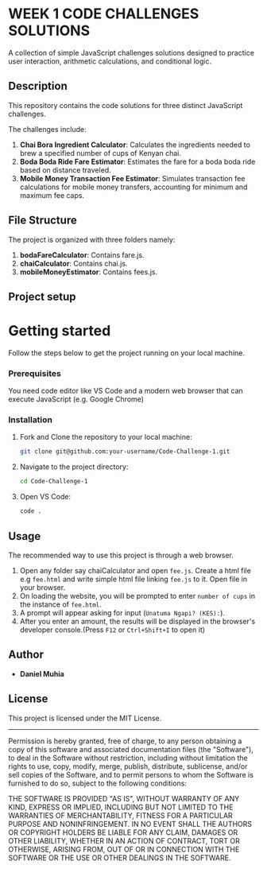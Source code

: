 # WEEK 1 CODE CHALLENGES SOLUTIONS

A collection of simple JavaScript challenges solutions designed to practice user interaction, arithmetic calculations, and conditional logic.

## Description
This repository contains the code solutions for three distinct JavaScript challenges. 

The challenges include:

1.  **Chai Bora Ingredient Calculator**: Calculates the ingredients needed to brew a specified number of cups of Kenyan chai.
2.  **Boda Boda Ride Fare Estimator**: Estimates the fare for a boda boda ride based on distance traveled.
3.  **Mobile Money Transaction Fee Estimator**: Simulates transaction fee calculations for mobile money transfers, accounting for minimum and maximum fee caps.

## File Structure

The project is organized with three folders namely:

1. **bodaFareCalculator**: Contains fare.js.
2. **chaiCalculator**: Contains chai.js.
3. **mobileMoneyEstimator**: Contains fees.js.

## Project setup

# Getting started

Follow the steps below to get the project running on your local machine.

### Prerequisites

You need code editor like VS Code and a modern web browser that can execute JavaScript (e.g. Google Chrome)

### Installation

1.  Fork and Clone the repository to your local machine:
    ```sh
    git clone git@github.com:your-username/Code-Challenge-1.git
    ```
2.  Navigate to the project directory:
    ```sh
    cd Code-Challenge-1
    ```
3. Open VS Code:
    ```sh
    code .
    ```

## Usage

The recommended way to use this project is through a web browser.

1.  Open any folder say chaiCalculator and open `fee.js`. Create a html file e.g `fee.html` and write simple html file linking `fee.js` to it. Open file in your browser.
2.  On loading the website, you will be prompted to enter `number of cups` in the instance of `fee.html`.
3.  A prompt will appear asking for input (`Unatuma Ngapi? (KES):`).
4.  After you enter an amount, the results will be displayed in the browser's developer console.(Press `F12` or `Ctrl+Shift+I` to open it)

##  Author

* **Daniel Muhia**

##  License

This project is licensed under the MIT License.

---

Permission is hereby granted, free of charge, to any person obtaining a copy of this software and associated documentation files (the "Software"), to deal in the Software without restriction, including without limitation the rights to use, copy, modify, merge, publish, distribute, sublicense, and/or sell copies of the Software, and to permit persons to whom the Software is furnished to do so, subject to the following conditions:

THE SOFTWARE IS PROVIDED "AS IS", WITHOUT WARRANTY OF ANY KIND, EXPRESS OR IMPLIED, INCLUDING BUT NOT LIMITED TO THE WARRANTIES OF MERCHANTABILITY, FITNESS FOR A PARTICULAR PURPOSE AND NONINFRINGEMENT. IN NO EVENT SHALL THE AUTHORS OR COPYRIGHT HOLDERS BE LIABLE FOR ANY CLAIM, DAMAGES OR OTHER LIABILITY, WHETHER IN AN ACTION OF CONTRACT, TORT OR OTHERWISE, ARISING FROM, OUT OF OR IN CONNECTION WITH THE SOFTWARE OR THE USE OR OTHER DEALINGS IN THE SOFTWARE.
